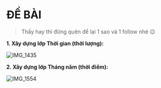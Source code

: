 # ĐỀ BÀI

> Thấy hay thì đừng quên để lại 1 sao và 1 follow nhé 😉

 **1. Xây dựng lớp Thời gian (thời lượng):**

![IMG_1435](https://user-images.githubusercontent.com/84088181/136765825-8d706081-7f57-418c-b9b8-1e6f180378f6.JPG)

 **2. Xây dựng lớp Tháng năm (thời điểm):**

![IMG_1554](https://user-images.githubusercontent.com/84088181/137446527-308e83b8-85b7-4867-972f-4951079f4d2a.PNG)

